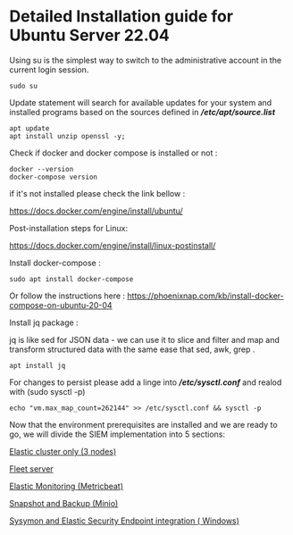 # Detailed Installation guide for Ubuntu Server 22.04 


Using su is the simplest way to switch to the administrative account in the current login session.

```
sudo su
```

Update statement will search for available updates for your system and installed programs based on the sources defined in ***/etc/apt/source.list***

```
apt update
apt install unzip openssl -y;
```
Check if docker and docker compose is installed or not :

```
docker --version
docker-compose version
```
if it's not installed please check the link bellow :

https://docs.docker.com/engine/install/ubuntu/

Post-installation steps for Linux:

https://docs.docker.com/engine/install/linux-postinstall/

Install docker-compose :

```
sudo apt install docker-compose
```
Or follow the instructions here : https://phoenixnap.com/kb/install-docker-compose-on-ubuntu-20-04

Install jq package :

jq is like sed for JSON data - we can use it to slice and filter and map and transform structured data with the same ease that sed, awk, grep .

```
apt install jq
```

For changes to persist please add a linge into  ***/etc/sysctl.conf*** and realod with (sudo sysctl -p)

```
echo "vm.max_map_count=262144" >> /etc/sysctl.conf && sysctl -p
```
Now that the environment prerequisites are installed and we are ready to go, we will divide the SIEM implementation into 5 sections:



[Elastic cluster only (3 nodes)](../master/stack.md)

[Fleet server](../master/fleet.md)

[Elastic Monitoring (Metricbeat)](../master/monitoring.md)

[Snapshot and Backup (Minio)](../master/snapshot.md)

[Sysymon and Elastic Security Endpoint integration ( Windows)](../blob/master/LICENSE)










